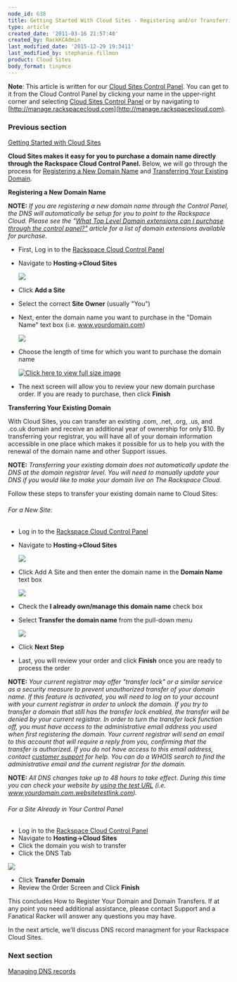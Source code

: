 ```yaml
---
node_id: 638
title: Getting Started With Cloud Sites - Registering and/or Transferring Domain Names
type: article
created_date: '2011-03-16 21:57:40'
created_by: RackKCAdmin
last_modified_date: '2015-12-29 19:3411'
last_modified_by: stephanie.fillmon
product: Cloud Sites
body_format: tinymce
---
```


**Note**: This article is written for our [Cloud Sites Control
Panel](https://manage.rackspacecloud.com/). You can get to it from the
Cloud Control Panel by clicking your name in the upper-right corner and
selecting [Cloud Sites Control
Panel](https://manage.rackspacecloud.com/) or by navigating to
[http://manage.rackspacecloud.com](http://manage.rackspacecloud.com).

### Previous section

[Getting Started with Cloud
Sites](https://www.rackspace.com/knowledge_center/getting-started/cloud-sites)

**Cloud Sites makes it easy for you to purchase a domain name directly
through the Rackspace Cloud Control Panel.** Below, we will go through
the process for [Registering a New Domain Name](#register_new_domain)
and [Transferring Your Existing Domain](#transfer_domain).

**Registering a New Domain Name**

**NOTE:** *If you are registering a new domain name through the Control
Panel, the DNS will automatically be setup for you to point to the
Rackspace Cloud.* *Please see the "[What Top Level Domain extensions can
I purchase through the control
panel?"](http://www.rackspace.com/knowledge_center/article/what-top-level-domain-extensions-can-i-purchase-through-the-control-panel)
article for a list of domain extensions available for purchase.*

-   First, Log in to the [Rackspace Cloud Control
    Panel](http://manage.rackspacecloud.com)
-   Navigate to **Hosting-\>Cloud Sites**

    ![](/knowledge_center/sites/default/files/field/image/capture_1_0.png)

-   Click **Add a Site**
-   Select the correct **Site Owner** (usually "You")
-   Next, enter the domain name you want to purchase in the "Domain
    Name" text box (i.e. www.yourdomain.com)

    ![](http://c806394.r94.cf2.rackcdn.com/namesite.png)

-   Choose the length of time for which you want to purchase the domain
    name

    [![Click here to view full size
    image](http://c806394.r94.cf2.rackcdn.com/registerdomain.png "Click here to view full size image")](http://c806394.r94.cf2.rackcdn.com/registerdomain.png)

-   The next screen will allow you to review your new domain purchase
    order. If you are ready to purchase, then click **Finish**

**Transferring Your Existing Domain**

With Cloud Sites, you can transfer an existing .com, .net, .org, .us,
and .co.uk domain and receive an additional year of ownership for only
\$10.  By transferring your registrar, you will have all of your domain
information accessible in one place which makes it possible for us to
help you with the renewal of the domain name and other Support issues.

**NOTE:** *Transferring your existing domain does not automatically
update the DNS at the domain registrar level. You will need to manually
update your DNS if you would like to make your domain live on The
Rackspace Cloud.*

Follow these steps to transfer your existing domain name to Cloud Sites:

###### For a New Site:

-   Log in to the [Rackspace Cloud Control
    Panel](http://manage.rackspacecloud.com)
-   Navigate to **Hosting-\>Cloud Sites**

    ![](/knowledge_center/sites/default/files/field/image/capture_1_0.png)

-   Click Add A Site and then enter the domain name in the **Domain
    Name** text box

    ![](http://c806394.r94.cf2.rackcdn.com/namesite.png)

-   Check the **I already own/manage this domain name** check box
-   Select **Transfer the domain name** from the pull-down menu

    ![](http://c806394.r94.cf2.rackcdn.com/transferdomain.png)

-   Click **Next Step**

-   Last, you will review your order and click **Finish** once you are
    ready to process the order

**NOTE:** *Your current registrar may offer "transfer lock" or a similar
service as a security measure to prevent unauthorized transfer of your
domain name. If this feature is activated, you will need to log on to
your account with your current registrar in order to unlock the domain.
If you try to transfer a domain that still has the transfer lock
enabled, the transfer will be denied by your current registrar. In order
to turn the transfer lock function off, you must have access to the
administrative email address you used when first registering the domain.
Your current registrar will send an email to this account that will
require a reply from you, confirming that the transfer is authorized. If
you do not have access to this email address, contact [customer
support](http://www.rackspace.com/support/ "http://manage.rackspacecloud.com/SupportMain.do") for
help. You can do a WHOIS search to find the administrative email and the
current registrar for the domain.*

**NOTE:** *All DNS changes take up to 48 hours to take effect. During
this time you can check your website by [using the test
URL](https://www.rackspace.com/knowledge_center/article/test-your-website-before-transferring-the-domain-name-to-cloud-sites)
(i.e. www.yourdomain.com.websitetestlink.com).*

###### For a Site Already in Your Control Panel

-   Log in to the [Rackspace Cloud Control
    Panel](http://manage.rackspacecloud.com)
-   Navigate to **Hosting-\>Cloud Sites**
-   Click the domain you wish to transfer
-   Click the DNS Tab

**![](/knowledge_center/sites/default/files/field/image/renewal.png)**

-   Click **Transfer Domain**
-   Review the Order Screen and Click **Finish**

This concludes How to Register Your Domain and Domain Transfers. If at
any point you need additional assistance, please contact Support and a
Fanatical Racker will answer any questions you may have.

In the next article, we'll discuss DNS record managment for your
Rackspace Cloud Sites.

### Next section

[Managing DNS
records](http://www.rackspace.com/knowledge_center/article/getting-started-with-cloud-sites-managing-dns-records)

